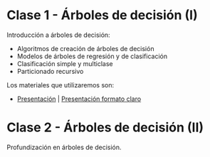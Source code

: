 # Clase 1 - Árboles de decisión (I)
Introducción a árboles de decisión: 
- Algoritmos de creación de árboles de decisión
- Modelos de árboles de regresión y de clasificación
- Clasificación simple y multiclase
- Particionado recursivo

Los materiales que utilizaremos son:
- [Presentación](https://docs.google.com/presentation/d/1IT6OVy9YS_sbgHF2oU9D0L--fZiyUfij7NxVhu3cAdg/edit?usp=sharing) | [Presentación formato claro](https://docs.google.com/presentation/d/1H04gE9N6dTgWJ7o9tgxZIHyXMNRD8HB97EKwotOWUng/edit?usp=sharing)


# Clase 2 - Árboles de decisión (II)
Profundización en árboles de decisión. 
